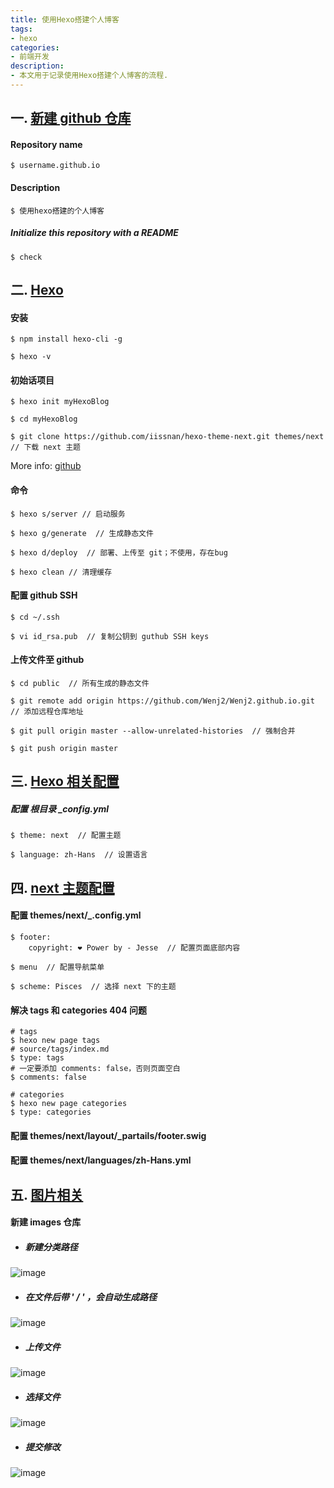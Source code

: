 ```yaml
---
title: 使用Hexo搭建个人博客
tags: 
- hexo
categories: 
- 前端开发
description: 
- 本文用于记录使用Hexo搭建个人博客的流程.
---
```


## 一. [新建 github 仓库](https://github.com/Wenj2)

#### Repository name

```
$ username.github.io
```

#### Description

``` 
$ 使用hexo搭建的个人博客
```

##### Initialize this repository with a README

```
$ check
```

## 二. [Hexo](https://hexo.io/zh-cn/)

#### 安装
```
$ npm install hexo-cli -g

$ hexo -v
```

#### 初始话项目
```
$ hexo init myHexoBlog

$ cd myHexoBlog

$ git clone https://github.com/iissnan/hexo-theme-next.git themes/next // 下载 next 主题
```
More info: [github](https://github.com/hexojs/hexo)

#### 命令
```
$ hexo s/server // 启动服务

$ hexo g/generate  // 生成静态文件

$ hexo d/deploy  // 部署、上传至 git；不使用，存在bug

$ hexo clean // 清理缓存
```

#### 配置 github SSH
```
$ cd ~/.ssh

$ vi id_rsa.pub  // 复制公钥到 guthub SSH keys
```

#### 上传文件至 github
```
$ cd public  // 所有生成的静态文件

$ git remote add origin https://github.com/Wenj2/Wenj2.github.io.git  // 添加远程仓库地址

$ git pull origin master --allow-unrelated-histories  // 强制合并

$ git push origin master
```

## 三. [Hexo 相关配置](https://hexo.io/zh-cn/docs/)

##### 配置 根目录 _config.yml
```
$ theme: next  // 配置主题

$ language: zh-Hans  // 设置语言
```

## 四. [next 主题配置](http://theme-next.iissnan.com/getting-started.html)

#### 配置 themes/next/_.config.yml
```
$ footer: 
    copyright: ❤ Power by - Jesse  // 配置页面底部内容
  
$ menu  // 配置导航菜单

$ scheme: Pisces  // 选择 next 下的主题
```
#### 解决 tags 和 categories 404 问题
```
# tags
$ hexo new page tags
# source/tags/index.md
$ type: tags
# 一定要添加 comments: false，否则页面空白
$ comments: false

# categories
$ hexo new page categories
$ type: categories
```

#### 配置 themes/next/layout/_partails/footer.swig

#### 配置 themes/next/languages/zh-Hans.yml

## 五. [图片相关](https://github.com/VonJie/images.git)

#### 新建 images 仓库
- ##### 新建分类路径
![image](https://raw.githubusercontent.com/VonJie/images/master/blog/hexo/WX20180608-112836.png)
- ##### 在文件后带 ' / ' ，会自动生成路径 
![image](https://raw.githubusercontent.com/VonJie/images/master/blog/hexo/WX20180608-112928.png)
- ##### 上传文件
![image](https://raw.githubusercontent.com/VonJie/images/master/blog/hexo/WX20180608-112952.png)
- ##### 选择文件
![image](https://raw.githubusercontent.com/VonJie/images/master/blog/hexo/WX20180608-113019.png)
- ##### 提交修改
![image](https://raw.githubusercontent.com/VonJie/images/master/blog/hexo/WX20180608-113042.png)